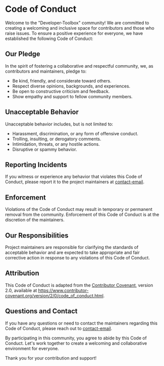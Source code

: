 # Code of Conduct

Welcome to the "Developer-Toolbox" community! We are committed to creating a welcoming and inclusive space for contributors and those who raise issues. To ensure a positive experience for everyone, we have established the following Code of Conduct:

## Our Pledge

In the spirit of fostering a collaborative and respectful community, we, as contributors and maintainers, pledge to:

- Be kind, friendly, and considerate toward others.
- Respect diverse opinions, backgrounds, and experiences.
- Be open to constructive criticism and feedback.
- Show empathy and support to fellow community members.

## Unacceptable Behavior

Unacceptable behavior includes, but is not limited to:

- Harassment, discrimination, or any form of offensive conduct.
- Trolling, insulting, or derogatory comments.
- Intimidation, threats, or any hostile actions.
- Disruptive or spammy behavior.

## Reporting Incidents

If you witness or experience any behavior that violates this Code of Conduct, please report it to the project maintainers at [contact-email].

## Enforcement

Violations of the Code of Conduct may result in temporary or permanent removal from the community. Enforcement of this Code of Conduct is at the discretion of the maintainers.

## Our Responsibilities

Project maintainers are responsible for clarifying the standards of acceptable behavior and are expected to take appropriate and fair corrective action in response to any violations of this Code of Conduct.

## Attribution

This Code of Conduct is adapted from the [Contributor Covenant](https://www.contributor-covenant.org/), version 2.0, available at https://www.contributor-covenant.org/version/2/0/code_of_conduct.html.

## Questions and Contact

If you have any questions or need to contact the maintainers regarding this Code of Conduct, please reach out to [contact-email].

By participating in this community, you agree to abide by this Code of Conduct. Let's work together to create a welcoming and collaborative environment for everyone.

Thank you for your contribution and support!

[contact-email]: mailto:your-email@example.com
